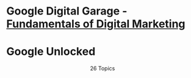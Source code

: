# Google Digital Garage - <a href="https://learndigital.withgoogle.com/digitalgarage/course/digital-marketing">Fundamentals of Digital Marketing
</a>

# Google Unlocked

<center> 26 Topics</center>

